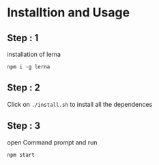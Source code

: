 # Installtion and Usage
## Step : 1 
installation of lerna 
```
npm i -g lerna
```

## Step : 2
Click on `./install.sh` to install all the dependences

## Step : 3
open Command prompt and run 
```
npm start
```